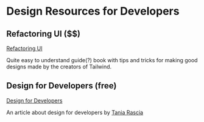 # Design Resources for Developers

## Refactoring UI ($$)

[Refactoring UI](https://www.refactoringui.com/)

Quite easy to understand guide(?) book with tips and tricks for making good designs made by the creators of Tailwind.

## Design for Developers (free)

[Design for Developers](https://www.taniarascia.com/design-for-developers/)

An article about design for developers by [Tania Rascia](https://github.com/taniarascia)
